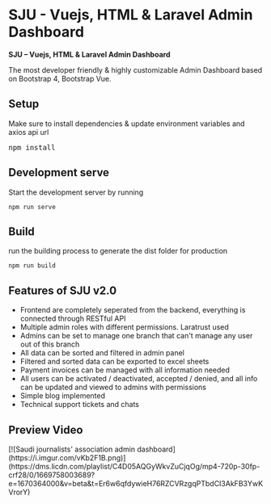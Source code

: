 <h1>SJU - Vuejs, HTML & Laravel Admin Dashboard</h1>


<b>SJU – Vuejs, HTML & Laravel Admin Dashboard</b>
<p>
The most developer friendly & highly customizable Admin Dashboard based on Bootstrap 4, Bootstrap Vue.</p>

<h2>Setup</h2>
<p>Make sure to install dependencies & update environment variables and axios api url</p>
<pre>
npm install
</pre>

<h2>Development serve</h2>
<p>Start the development server by running</p>
<code>npm run serve</code>

<h2>Build</h2>
<p>run the building process to generate the dist folder for production</p>
<code>npm run build</code>

<h2>Features of SJU v2.0</h2>
<ul>
    <li>Frontend are completely seperated from the backend, everything is connected through RESTful API</li>
    <li>Multiple admin roles with different permissions. Laratrust used</li>
    <li>Admins can be set to manage one branch that can't manage any user out of this branch</li>
    <li>All data can be sorted and filtered in admin panel</li>
    <li>Filtered and sorted data can be exported to excel sheets</li>
    <li>Payment invoices can be managed with all information needed</li>
    <li>All users can be activated / deactivated, accepted / denied, and all info can be updated and viewed to admins with permissions</li>
    <li>Simple blog implemented</li>
    <li>Technical support tickets and chats</li>
</ul>

<h2>Preview Video</h2>
[![Saudi journalists' association admin dashboard](https://i.imgur.com/vKb2F1B.png)](https://dms.licdn.com/playlist/C4D05AQGyWkvZuCjqOg/mp4-720p-30fp-crf28/0/1669758003689?e=1670364000&v=beta&t=Er6w6qfdywieH76RZCVRzgqPTbdCI3AkFB3YwKVrorY)
